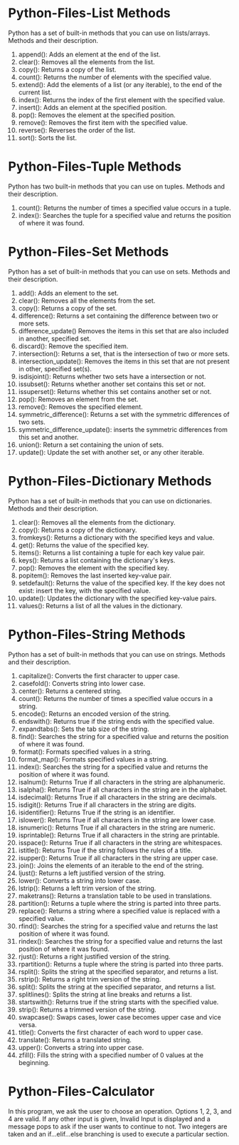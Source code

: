 # Python-Files-List Methods
Python has a set of built-in methods that you can use on lists/arrays.
Methods and their	description.
1.	append(): Adds an element at the end of the list.
2.	clear(): Removes all the elements from the list.
3.	copy(): Returns a copy of the list.
4.	count(): Returns the number of elements with the specified value.
5.	extend(): Add the elements of a list (or any iterable), to the end of the current list.
6.	index(): Returns the index of the first element with the specified value.
7.	insert(): Adds an element at the specified position.
8.	pop(): Removes the element at the specified position.
9.	remove(): Removes the first item with the specified value.
10.	reverse(): Reverses the order of the list.
11.	sort(): Sorts the list.

# Python-Files-Tuple Methods
Python has two built-in methods that you can use on tuples.
Methods and their	description.
1.	count(): Returns the number of times a specified value occurs in a tuple.
2.	index(): Searches the tuple for a specified value and returns the position of where it was found.

# Python-Files-Set Methods
Python has a set of built-in methods that you can use on sets.
Methods and their	description.
1.	add(): Adds an element to the set.
2.	clear(): Removes all the elements from the set.
3.	copy(): Returns a copy of the set.
4.	difference(): Returns a set containing the difference between two or more sets.
5.	difference_update()	Removes the items in this set that are also included in another, specified set.
6.	discard(): Remove the specified item.
7.	intersection(): Returns a set, that is the intersection of two or more sets.
8.	intersection_update(): Removes the items in this set that are not present in other, specified set(s).
9.	isdisjoint(): Returns whether two sets have a intersection or not.
10.	issubset(): Returns whether another set contains this set or not.
11.	issuperset(): Returns whether this set contains another set or not.
12.	pop(): Removes an element from the set.
13.	remove(): Removes the specified element.
14.	symmetric_difference(): Returns a set with the symmetric differences of two sets.
15.	symmetric_difference_update(): inserts the symmetric differences from this set and another.
16.	union(): Return a set containing the union of sets.
17.	update(): Update the set with another set, or any other iterable.

# Python-Files-Dictionary Methods
Python has a set of built-in methods that you can use on dictionaries.
Methods and their	description.
1.	clear(): Removes all the elements from the dictionary.
2.	copy(): Returns a copy of the dictionary.
3.	fromkeys(): Returns a dictionary with the specified keys and value.
4.	get(): Returns the value of the specified key.
5.	items(): Returns a list containing a tuple for each key value pair.
6.	keys(): Returns a list containing the dictionary's keys.
7.	pop(): Removes the element with the specified key.
8.	popitem(): Removes the last inserted key-value pair.
9.	setdefault(): Returns the value of the specified key. If the key does not exist: insert the key, with the specified value.
10.	update(): Updates the dictionary with the specified key-value pairs.
11.	values(): Returns a list of all the values in the dictionary.

# Python-Files-String Methods
Python has a set of built-in methods that you can use on strings.
Methods and their	description.
1.	capitalize(): Converts the first character to upper case.
2.	casefold(): Converts string into lower case.
3.	center(): Returns a centered string.
4.	count(): Returns the number of times a specified value occurs in a string.
5.	encode(): Returns an encoded version of the string.
6.	endswith(): Returns true if the string ends with the specified value.
7.	expandtabs(): Sets the tab size of the string.
8.	find(): Searches the string for a specified value and returns the position of where it was found.
9.	format(): Formats specified values in a string.
10.	format_map(): Formats specified values in a string.
11.	index(): Searches the string for a specified value and returns the position of where it was found.
12.	isalnum(): Returns True if all characters in the string are alphanumeric.
13.	isalpha(): Returns True if all characters in the string are in the alphabet.
14.	isdecimal(): Returns True if all characters in the string are decimals.
15.	isdigit(): Returns True if all characters in the string are digits.
16.	isidentifier(): Returns True if the string is an identifier.
17.	islower(): Returns True if all characters in the string are lower case.
18.	isnumeric(): Returns True if all characters in the string are numeric.
19.	isprintable(): Returns True if all characters in the string are printable.
20.	isspace(): Returns True if all characters in the string are whitespaces.
21.	istitle(): Returns True if the string follows the rules of a title.
22.	isupper(): Returns True if all characters in the string are upper case.
23.	join(): Joins the elements of an iterable to the end of the string.
24.	ljust(): Returns a left justified version of the string.
25.	lower(): Converts a string into lower case.
26.	lstrip(): Returns a left trim version of the string.
27.	maketrans(): Returns a translation table to be used in translations.
28.	partition(): Returns a tuple where the string is parted into three parts.
29.	replace(): Returns a string where a specified value is replaced with a specified value.
30.	rfind(): Searches the string for a specified value and returns the last position of where it was found.
31.	rindex(): Searches the string for a specified value and returns the last position of where it was found.
32.	rjust(): Returns a right justified version of the string.
33.	rpartition(): Returns a tuple where the string is parted into three parts.
34.	rsplit(): Splits the string at the specified separator, and returns a list.
35.	rstrip(): Returns a right trim version of the string.
36.	split(): Splits the string at the specified separator, and returns a list.
37.	splitlines(): Splits the string at line breaks and returns a list.
38.	startswith(): Returns true if the string starts with the specified value.
39.	strip(): Returns a trimmed version of the string.
40.	swapcase(): Swaps cases, lower case becomes upper case and vice versa.
41.	title(): Converts the first character of each word to upper case.
42.	translate(): Returns a translated string.
43.	upper(): Converts a string into upper case.
44.	zfill(): Fills the string with a specified number of 0 values at the beginning.

# Python-Files-Calculator
In this program, we ask the user to choose an operation. Options 1, 2, 3, and 4 are valid. If any other input is given, Invalid Input is displayed and a message pops to ask if the user wants to continue to not.
Two integers are taken and an if...elif...else branching is used to execute a particular section.




